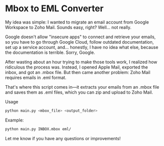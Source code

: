# Mbox to EML Converter

My idea was simple: I wanted to migrate an email account from Google Workspace to Zoho Mail. Sounds easy, right? Well… not really.

Google doesn't allow "insecure apps" to connect and retrieve your emails, so you have to go through Google Cloud, follow outdated documentation, set up a service account, and… honestly, I have no idea what else, because the documentation is terrible. Sorry, Google.

After wasting about an hour trying to make those tools work, I realized how ridiculous the process was. Instead, I opened Apple Mail, exported the inbox, and got an .mbox file. But then came another problem: Zoho Mail requires emails in .eml format.

That's where this script comes in—it extracts your emails from an .mbox file and saves them as .eml files, which you can zip and upload to Zoho Mail.

Usage
```bash
python main.py <mbox_file> <output_folder>
```

Example:
```bash
python main.py INBOX.mbox eml/
```

Let me know if you have any questions or improvements!
